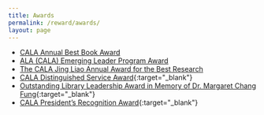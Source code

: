 ```yaml
---
title: Awards
permalink: /reward/awards/
layout: page
---
```


+ [CALA Annual Best Book Award](/reward/award/best-book/)
+ [ALA (CALA) Emerging Leader Program Award](/reward/award/ala-emerging-leader/)
+ [The CALA Jing Liao Annual Award for the Best Research](/reward/award/jing-liao/)
+ [CALA Distinguished Service Award](https://retired.cala-web.org/node/884){:target="_blank"}
+ [Outstanding Library Leadership Award in Memory of Dr. Margaret Chang Fung](https://retired.cala-web.org/awards/outstanding){:target="_blank"}
+ [CALA President’s Recognition Award](https://retired.cala-web.org/node/221){:target="_blank"}

